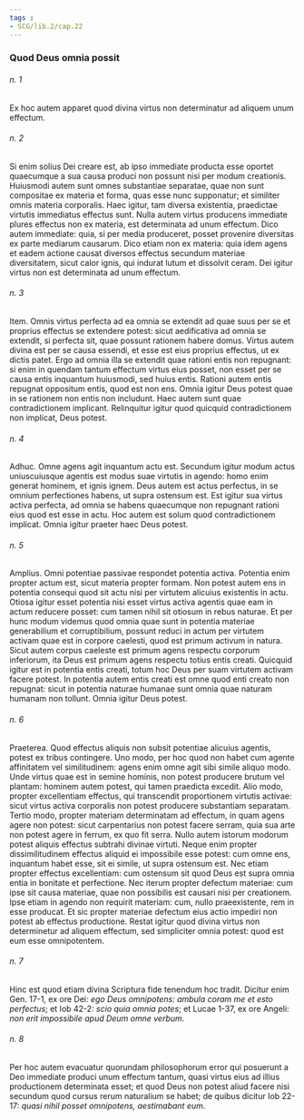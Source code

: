 ```yaml
---
tags : 
- SCG/lib.2/cap.22
---
```


### Quod Deus omnia possit

###### n. 1
Ex hoc autem apparet quod divina virtus non determinatur ad aliquem unum effectum.

###### n. 2
Si enim solius Dei creare est, ab ipso immediate producta esse oportet quaecumque a sua causa produci non possunt nisi per modum creationis. Huiusmodi autem sunt omnes substantiae separatae, quae non sunt compositae ex materia et forma, quas esse nunc supponatur; et similiter omnis materia corporalis. Haec igitur, tam diversa existentia, praedictae virtutis immediatus effectus sunt. Nulla autem virtus producens immediate plures effectus non ex materia, est determinata ad unum effectum. Dico autem immediate: quia, si per media produceret, posset provenire diversitas ex parte mediarum causarum. Dico etiam non ex materia: quia idem agens et eadem actione causat diversos effectus secundum materiae diversitatem, sicut calor ignis, qui indurat lutum et dissolvit ceram. Dei igitur virtus non est determinata ad unum effectum.

###### n. 3
Item. Omnis virtus perfecta ad ea omnia se extendit ad quae suus per se et proprius effectus se extendere potest: sicut aedificativa ad omnia se extendit, si perfecta sit, quae possunt rationem habere domus. Virtus autem divina est per se causa essendi, et esse est eius proprius effectus, ut ex dictis patet. Ergo ad omnia illa se extendit quae rationi entis non repugnant: si enim in quendam tantum effectum virtus eius posset, non esset per se causa entis inquantum huiusmodi, sed huius entis. Rationi autem entis repugnat oppositum entis, quod est non ens. Omnia igitur Deus potest quae in se rationem non entis non includunt. Haec autem sunt quae contradictionem implicant. Relinquitur igitur quod quicquid contradictionem non implicat, Deus potest.

###### n. 4
Adhuc. Omne agens agit inquantum actu est. Secundum igitur modum actus uniuscuiusque agentis est modus suae virtutis in agendo: homo enim generat hominem, et ignis ignem. Deus autem est actus perfectus, in se omnium perfectiones habens, ut supra ostensum est. Est igitur sua virtus activa perfecta, ad omnia se habens quaecumque non repugnant rationi eius quod est esse in actu. Hoc autem est solum quod contradictionem implicat. Omnia igitur praeter haec Deus potest.

###### n. 5
Amplius. Omni potentiae passivae respondet potentia activa. Potentia enim propter actum est, sicut materia propter formam. Non potest autem ens in potentia consequi quod sit actu nisi per virtutem alicuius existentis in actu. Otiosa igitur esset potentia nisi esset virtus activa agentis quae eam in actum reducere posset: cum tamen nihil sit otiosum in rebus naturae. Et per hunc modum videmus quod omnia quae sunt in potentia materiae generabilium et corruptibilium, possunt reduci in actum per virtutem activam quae est in corpore caelesti, quod est primum activum in natura. Sicut autem corpus caeleste est primum agens respectu corporum inferiorum, ita Deus est primum agens respectu totius entis creati. Quicquid igitur est in potentia entis creati, totum hoc Deus per suam virtutem activam facere potest. In potentia autem entis creati est omne quod enti creato non repugnat: sicut in potentia naturae humanae sunt omnia quae naturam humanam non tollunt. Omnia igitur Deus potest.

###### n. 6
Praeterea. Quod effectus aliquis non subsit potentiae alicuius agentis, potest ex tribus contingere. Uno modo, per hoc quod non habet cum agente affinitatem vel similitudinem: agens enim omne agit sibi simile aliquo modo. Unde virtus quae est in semine hominis, non potest producere brutum vel plantam: hominem autem potest, qui tamen praedicta excedit. Alio modo, propter excellentiam effectus, qui transcendit proportionem virtutis activae: sicut virtus activa corporalis non potest producere substantiam separatam. Tertio modo, propter materiam determinatam ad effectum, in quam agens agere non potest: sicut carpentarius non potest facere serram, quia sua arte non potest agere in ferrum, ex quo fit serra. Nullo autem istorum modorum potest aliquis effectus subtrahi divinae virtuti. Neque enim propter dissimilitudinem effectus aliquid ei impossibile esse potest: cum omne ens, inquantum habet esse, sit ei simile, ut supra ostensum est. Nec etiam propter effectus excellentiam: cum ostensum sit quod Deus est supra omnia entia in bonitate et perfectione. Nec iterum propter defectum materiae: cum ipse sit causa materiae, quae non possibilis est causari nisi per creationem. Ipse etiam in agendo non requirit materiam: cum, nullo praeexistente, rem in esse producat. Et sic propter materiae defectum eius actio impediri non potest ab effectus productione. Restat igitur quod divina virtus non determinetur ad aliquem effectum, sed simpliciter omnia potest: quod est eum esse omnipotentem.

###### n. 7
Hinc est quod etiam divina Scriptura fide tenendum hoc tradit. Dicitur enim Gen. 17-1, ex ore Dei: *ego Deus omnipotens: ambula coram me et esto perfectus*; et Iob 42-2: *scio quia omnia potes*; et Lucae 1-37, ex ore Angeli: *non erit impossibile apud Deum omne verbum*.

###### n. 8
Per hoc autem evacuatur quorundam philosophorum error qui posuerunt a Deo immediate produci unum effectum tantum, quasi virtus eius ad illius productionem determinata esset; et quod Deus non potest aliud facere nisi secundum quod cursus rerum naturalium se habet; de quibus dicitur Iob 22-17: *quasi nihil posset omnipotens, aestimabant eum*.

